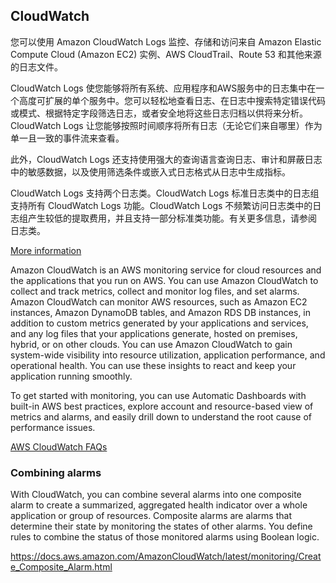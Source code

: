 ## CloudWatch

您可以使用 Amazon CloudWatch Logs 监控、存储和访问来自 Amazon Elastic Compute Cloud (Amazon EC2) 实例、AWS CloudTrail、Route 53 和其他来源的日志文件。

CloudWatch Logs 使您能够将所有系统、应用程序和AWS服务中的日志集中在一个高度可扩展的单个服务中。您可以轻松地查看日志、在日志中搜索特定错误代码或模式、根据特定字段筛选日志，或者安全地将这些日志归档以供将来分析。CloudWatch Logs 让您能够按照时间顺序将所有日志（无论它们来自哪里）作为单一且一致的事件流来查看。

此外，CloudWatch Logs 还支持使用强大的查询语言查询日志、审计和屏蔽日志中的敏感数据，以及使用筛选条件或嵌入式日志格式从日志中生成指标。

CloudWatch Logs 支持两个日志类。CloudWatch Logs 标准日志类中的日志组支持所有 CloudWatch Logs 功能。CloudWatch Logs 不频繁访问日志类中的日志组产生较低的提取费用，并且支持一部分标准类功能。有关更多信息，请参阅 日志类。

[More information](https://docs.aws.amazon.com/zh_cn/AmazonCloudWatch/latest/logs/WhatIsCloudWatchLogs.html)

Amazon CloudWatch is an AWS monitoring service for cloud resources and the applications that you run on AWS. You can use Amazon CloudWatch to collect and track metrics, collect and monitor log files, and set alarms. Amazon CloudWatch can monitor AWS resources, such as Amazon EC2 instances, Amazon DynamoDB tables, and Amazon RDS DB instances, in addition to custom metrics generated by your applications and services, and any log files that your applications generate, hosted on premises, hybrid, or on other clouds. You can use Amazon CloudWatch to gain system-wide visibility into resource utilization, application performance, and operational health. You can use these insights to react and keep your application running smoothly.

To get started with monitoring, you can use Automatic Dashboards with built-in AWS best practices, explore account and resource-based view of metrics and alarms, and easily drill down to understand the root cause of performance issues.

[AWS CloudWatch FAQs](https://aws.amazon.com/cloudwatch/faqs/)


### Combining alarms

With CloudWatch, you can combine several alarms into one composite alarm to create a summarized, aggregated health indicator over a whole application or group of resources. Composite alarms are alarms that determine their state by monitoring the states of other alarms. You define rules to combine the status of those monitored alarms using Boolean logic.

https://docs.aws.amazon.com/AmazonCloudWatch/latest/monitoring/Create_Composite_Alarm.html